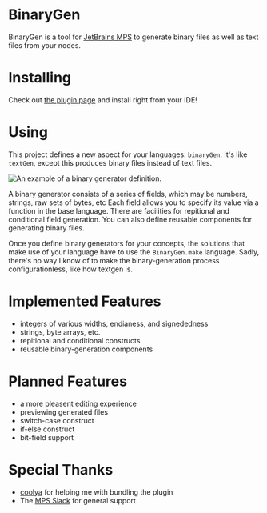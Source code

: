 # BinaryGen

BinaryGen is a tool for [JetBrains MPS](https://www.jetbrains.com/mps/) to generate binary files as well as text files from your nodes.

# Installing

Check out [the plugin page](https://plugins.jetbrains.com/plugin/16483-binarygen) and install right from your IDE!

# Using

This project defines a new aspect for your languages: `binaryGen`. It's like `textGen`, except this produces binary files instead of text files.

![An example of a binary generator definition.](javaw_SvUJdJZV8q.png)

A binary generator consists of a series of fields, which may be numbers, strings, raw sets of bytes, etc
Each field allows you to specify its value via a function in the base language.
There are facilities for repitional and conditional field generation.
You can also define reusable components for generating binary files.

Once you define binary generators for your concepts, the solutions that make use of your language have to use the `BinaryGen.make` language.
Sadly, there's no way I know of to make the binary-generation process configurationless, like how textgen is.

# Implemented Features

* integers of various widths, endianess, and signededness
* strings, byte arrays, etc.
* repitional and conditional constructs
* reusable binary-generation components

# Planned Features

* a more pleasent editing experience
* previewing generated files
* switch-case construct
* if-else construct
* bit-field support

# Special Thanks

* [coolya](https://github.com/coolya) for helping me with bundling the plugin
* The [MPS Slack](https://slack-mps.jetbrains.com/) for general support
